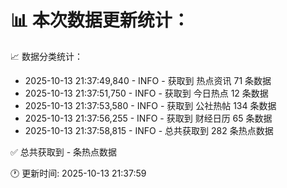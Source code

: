 📊 本次数据更新统计：
==========================

📈 数据分类统计：
- 2025-10-13 21:37:49,840 - INFO - 获取到 热点资讯 71 条数据
- 2025-10-13 21:37:51,750 - INFO - 获取到 今日热点 12 条数据
- 2025-10-13 21:37:53,580 - INFO - 获取到 公社热帖 134 条数据
- 2025-10-13 21:37:56,255 - INFO - 获取到 财经日历 65 条数据
- 2025-10-13 21:37:58,815 - INFO - 总共获取到 282 条热点数据

✅ 总共获取到 - 条热点数据

🕐 更新时间: 2025-10-13 21:37:59
